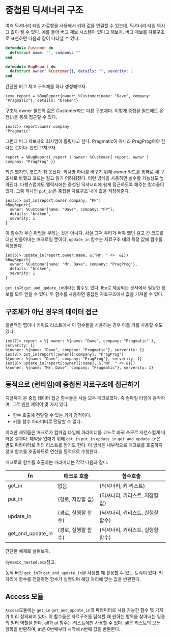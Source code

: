 # 중첩된 딕셔너리 구조

여러 딕셔너리 타입 자료형을 사용해서 키와 값을 연결할 수 있는데, 딕셔너리 타입 역시 그 값이 될 수 있다. 예를 들어 버그 제보 시스템이 있다고 해보자. 버그 제보를 자료구조로 표현하면 다음과 같이 나타낼 수 있다.

```exs
defmodule Customer do
  defstruct name: "", company: ""
end

defmodule BugReport do
  defstruct owner: %Customer{}, details: "", severity: 1
end
```

간단한 버그 제고 구조체를 하나 생성해보자.

```
iex> report = %BugReport{owner: %Customer{name: "Dave", company: "Pragmatic"}, details: "broken"}
```

구조체 owner 필드의 값은 Customer라는 다른 구조체다. 이렇게 중첩된 필드에도 온점(.)을 통해 접근할 수 있다.

```
iex(2)> report.owner.company 
"Pragmatic"
```

그런데 버그 제보자의 회사명이 틀렸다고 한다. Pragmatic이 아니라 PragProg여야 한다는 것이다. 한번 고쳐보자.

```
report = %BugReport{ report | owner: %Customer{ report. owner | company: "PragProg" }}
```

되긴 했지만, 코드가 참 못났다. 회사명 하나를 바꾸기 위해 owner 필드를 통째로 새 구조체로 바꿨고 코드는 길고 읽기 어려워졌다. 이런 방식을 사용하면 실수할 가능성도 높아진다. 다행스럽게도 엘릭서에는 중첩된 딕셔너리에 쉽게 접근하도록 해주는 함수들이 있다. 그중 하나인 `put_in`은 중첩된 자료구조 내에 값을 저장해준다.

```
iex(5)> put_in(report.owner.company, "PP") 
%BugReport{
  owner: %Customer{name: "Dave", company: "PP"},
  details: "broken",
  severity: 1
}
```

이 함수가 무슨 마법을 부리는 것은 아니다. 사실 그저 우리가 써야 했던 길고 긴 코드를 대신 만들어내는 매크로일 뿐이다. `update_in` 함수는 자료구조 내의 특정 값에 함수를 적용한다.

```
iex(6)> update_in(report.owner.name, &("Mr. " <>  &1))
%BugReport{
  owner: %Customer{name: "Mr. Dave", company: "PragProg"},
  details: "broken",
  severity: 1
}
```

`get_in`과 `get_and_update_in`이라는 함수도 있다. IEx로 제공되는 문서에서 필요한 정보를 모두 얻을 수 있다. 두 함수를 사용하면 중첩된 자료구조에서 값을 가져올 수 있다.

## 구조체가 아닌 경우의 데이터 접근

일반적인 맵이나 키워드 리스트에서 이 함수들을 사용하는 경우 아톰 키를 사용할 수도 있다.

```
iex(7)> report = %{ owner: %{name: "Dave", company: "Pragmatic" }, serverity: 1}
%{owner: %{name: "Dave", company: "Pragmatic"}, serverity: 1}
iex(8)> put_in(report[:owner][:company], "PragProg") 
%{owner: %{name: "Dave", company: "PragProg"}, serverity: 1}
iex(9)> update_in(report[:owner][:name], &("Mr. " <> &1)) 
%{owner: %{name: "Mr. Dave", company: "Pragmatic"}, serverity: 1}
```

## 동적으로 (런타임)에 중첩된 자료구조에 접근하기

지금까지 본 중첩 데이터 접근 함수들은 사실 모두 매크로였다. 즉 컴파일 타임에 동작하며, 그로 인한 제약이 몇 가지 있다.

- 함수 호출에 전달할 수 있는 키가 정적이다.
- 키를 함수 파라미터로 전달할 수 없다.

이러한 제약들은 매크로가 컴파일 타임에 파라미터를 코드로 바꿔 쓰므로 자연스럽게 따라온 결과다. 제약을 없애기 위해 `get_in` `put_in` `update_in` `get_and_update_in`은 별도 파라미터로 키의 리스트를 받기도 한다. 이 방식은 내부적으로 매크로를 호출하지 않고 함수를 호출하므로 연산을 동적으로 수행한다.

매크로와 함수를 호출하는 파라미터는 각각 다음과 같다.

| fn | 매크로 호출 | 함수호출 |
| -- | ----------- | -------- |
| get_in | 없음 | (딕셔너리, 키 리스트) |
| put_in | (경로, 저장할 값) | (딕셔너리, 키리스트, 저장할 값) |
| update_in | (경로, 실행할 함수) | (딕셔너리, 키리스트, 실행할 함수) |
| get_and_update_in | (경로, 실행할 함수) | (딕셔너리, 키리스트, 실행할 함수) |

간단한 예제로 살펴보자.

`dynamic_nested.exs`참고.

동적 버전 `get_in`과 `get_and_update_in`을 사용할 떄 활용할 수 있는 트럭이 있다. 키 자리에 함수를 전달하면 함수가 실행되며 해당 자리에 맞는 값을 반환한다.

## Access 모듈

`Access`모듈에는 `get_in` `get_and_update_in`의 파라미터로 사용 가능한 함수 몇 가지가 미리 정의되어 있다. 이 함수들은 자료구조를 탐색할 때 원하는 항목을 찾아내는 일종의 필터 역할을 한다. all과 at 함수는 리스트에만 사용할 수 있다. all은 리스트의 모든 항목을 반환하며, at은 0번째부터 시작해 n번째 값을 반환한다.